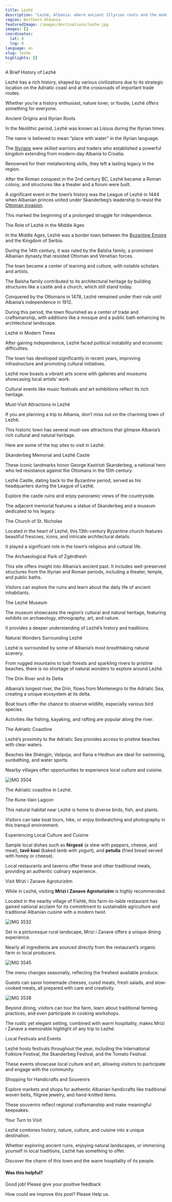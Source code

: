 ```yaml
---
title: Lezhë
description: "Lezhë, Albania: where ancient Illyrian roots and the modern era intertwine, creating a captivating blend of history and culture."
region: Northern Albania
featuredImage: /images/destinations/lezhe.jpg
images: []
coordinates:
  lat: 0
  lng: 0
language: en
slug: lezhe
highlights: []
---
```


A Brief History of Lezhë

Lezhë has a rich history, shaped by various civilizations due to its strategic location on the Adriatic coast and at the crossroads of important trade routes.

Whether you’re a history enthusiast, nature lover, or foodie, Lezhë offers something for everyone.

Ancient Origins and Illyrian Roots

In the Neolithic period, Lezhë was known as Lissus during the Illyrian times.

The name is believed to mean “place with water” in the Illyrian language.

The [Illyrians](https://albaniavisit.com/the-illyrians/) were skilled warriors and traders who established a powerful kingdom extending from modern-day Albania to Croatia.

Renowned for their metalworking skills, they left a lasting legacy in the region.

After the Roman conquest in the 2nd century BC, Lezhë became a Roman colony, and structures like a theater and a forum were built.

A significant event in the town’s history was the League of Lezhë in 1444 when Albanian princes united under Skanderbeg’s leadership to resist the [Ottoman invasion](https://albaniavisit.com/albania-under-ottoman-rule/).

This marked the beginning of a prolonged struggle for independence.

The Role of Lezhë in the Middle Ages

In the Middle Ages, Lezhë was a border town between the [Byzantine Empire](https://albaniavisit.com/byzantine-era-albania/) and the Kingdom of Serbia.

During the 14th century, it was ruled by the Balsha family, a prominent Albanian dynasty that resisted Ottoman and Venetian forces.

The town became a center of learning and culture, with notable scholars and artists.

The Balsha family contributed to its architectural heritage by building structures like a castle and a church, which still stand today.

Conquered by the Ottomans in 1478, Lezhë remained under their rule until Albania’s independence in 1912.

During this period, the town flourished as a center of trade and craftsmanship, with additions like a mosque and a public bath enhancing its architectural landscape.

Lezhë in Modern Times

After gaining independence, Lezhë faced political instability and economic difficulties.

The town has developed significantly in recent years, improving infrastructure and promoting cultural initiatives.

Lezhë now boasts a vibrant arts scene with galleries and museums showcasing local artists’ work.

Cultural events like music festivals and art exhibitions reflect its rich heritage.

Must-Visit Attractions in Lezhë

If you are planning a trip to Albania, don’t miss out on the charming town of Lezhë.

This historic town has several must-see attractions that glimpse Albania’s rich cultural and natural heritage.

Here are some of the top sites to visit in Lezhë:

Skanderbeg Memorial and Lezhë Castle

These iconic landmarks honor George Kastrioti Skanderbeg, a national hero who led resistance against the Ottomans in the 15th century.

Lezhë Castle, dating back to the Byzantine period, served as his headquarters during the League of Lezhë.

Explore the castle ruins and enjoy panoramic views of the countryside.

The adjacent memorial features a statue of Skanderbeg and a museum dedicated to his legacy.

The Church of St. Nicholas

Located in the heart of Lezhë, this 13th-century Byzantine church features beautiful frescoes, icons, and intricate architectural details.

It played a significant role in the town’s religious and cultural life.

The Archaeological Park of Zgërdhesh

This site offers insight into Albania’s ancient past. It includes well-preserved structures from the Illyrian and Roman periods, including a theater, temple, and public baths.

Visitors can explore the ruins and learn about the daily life of ancient inhabitants.

The Lezhë Museum

The museum showcases the region’s cultural and natural heritage, featuring exhibits on archaeology, ethnography, art, and nature.

It provides a deeper understanding of Lezhë’s history and traditions.

Natural Wonders Surrounding Lezhë

Lezhë is surrounded by some of Albania’s most breathtaking natural scenery.

From rugged mountains to lush forests and sparkling rivers to pristine beaches, there is no shortage of natural wonders to explore around Lezhë.

The Drin River and its Delta

Albania’s longest river, the Drin, flows from Montenegro to the Adriatic Sea, creating a unique ecosystem at its delta.

Boat tours offer the chance to observe wildlife, especially various bird species.

Activities like fishing, kayaking, and rafting are popular along the river.

The Adriatic Coastline

Lezhë’s proximity to the Adriatic Sea provides access to pristine beaches with clear waters.

Beaches like Shëngjin, Velipoja, and Rana e Hedhun are ideal for swimming, sunbathing, and water sports.

Nearby villages offer opportunities to experience local culture and cuisine.

![IMG 3504](/images/destinations/IMG_3504.jpeg "IMG 3504")

The Adriatic coastline in Lezhë.

The Kune-Vain Lagoon

This natural habitat near Lezhë is home to diverse birds, fish, and plants.

Visitors can take boat tours, hike, or enjoy birdwatching and photography in this tranquil environment.

Experiencing Local Culture and Cuisine

Sample local dishes such as **fërgesë** (a stew with peppers, cheese, and meat), **tavë kosi** (baked lamb with yogurt), and **petulla** (fried bread served with honey or cheese).

Local restaurants and taverns offer these and other traditional meals, providing an authentic culinary experience.

Visit Mrizi i Zanave Agroturizëm

While in Lezhë, visiting **Mrizi i Zanave Agroturizëm** is highly recommended.

Located in the nearby village of Fishtë, this farm-to-table restaurant has gained national acclaim for its commitment to sustainable agriculture and traditional Albanian cuisine with a modern twist.

![IMG 3532](/images/destinations/IMG_3532.jpeg "IMG 3532")

Set in a picturesque rural landscape, Mrizi i Zanave offers a unique dining experience.

Nearly all ingredients are sourced directly from the restaurant’s organic farm or local producers.

![IMG 3545](/images/destinations/IMG_3545.jpeg "IMG 3545")

The menu changes seasonally, reflecting the freshest available produce.

Guests can savor homemade cheeses, cured meats, fresh salads, and slow-cooked meats, all prepared with care and creativity.

![IMG 3538](/images/destinations/IMG_3538.jpeg "IMG 3538")

Beyond dining, visitors can tour the farm, learn about traditional farming practices, and even participate in cooking workshops.

The rustic yet elegant setting, combined with warm hospitality, makes Mrizi i Zanave a memorable highlight of any trip to Lezhë.

Local Festivals and Events

Lezhë hosts festivals throughout the year, including the International Folklore Festival, the Skanderbeg Festival, and the Tomato Festival.

These events showcase local culture and art, allowing visitors to participate and engage with the community.

Shopping for Handicrafts and Souvenirs

Explore markets and shops for authentic Albanian handicrafts like traditional woven belts, filigree jewelry, and hand-knitted items.

These souvenirs reflect regional craftsmanship and make meaningful keepsakes.

Your Turn to Visit

Lezhë combines history, nature, culture, and cuisine into a unique destination.

Whether exploring ancient ruins, enjoying natural landscapes, or immersing yourself in local traditions, Lezhë has something to offer.

Discover the charm of this town and the warm hospitality of its people.

#### Was this helpful?

 

Good job! Please give your positive feedback

How could we improve this post? Please Help us.